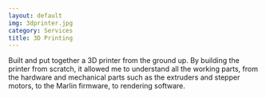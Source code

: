 ```yaml
---
layout: default
img: 3dprinter.jpg
category: Services
title: 3D Printing
---
```

Built and put together a 3D printer from the ground up. By building the printer from scratch, it allowed me to understand all the working parts, from the hardware and mechanical parts such as the extruders and stepper motors, to the Marlin firmware, to rendering software.
